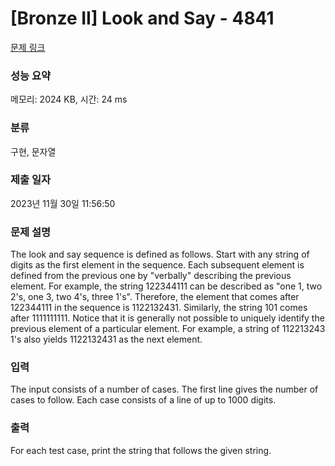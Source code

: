 # [Bronze II] Look and Say - 4841 

[문제 링크](https://www.acmicpc.net/problem/4841) 

### 성능 요약

메모리: 2024 KB, 시간: 24 ms

### 분류

구현, 문자열

### 제출 일자

2023년 11월 30일 11:56:50

### 문제 설명

<p>The look and say sequence is defined as follows. Start with any string of digits as the first element in the sequence. Each subsequent element is defined from the previous one by "verbally" describing the previous element. For example, the string 122344111 can be described as "one 1, two 2's, one 3, two 4's, three 1's". Therefore, the element that comes after 122344111 in the sequence is 1122132431. Similarly, the string 101 comes after 1111111111. Notice that it is generally not possible to uniquely identify the previous element of a particular element. For example, a string of 112213243 1's also yields 1122132431 as the next element.</p>

### 입력 

 <p>The input consists of a number of cases. The first line gives the number of cases to follow. Each case consists of a line of up to 1000 digits.</p>

### 출력 

 <p>For each test case, print the string that follows the given string.</p>

